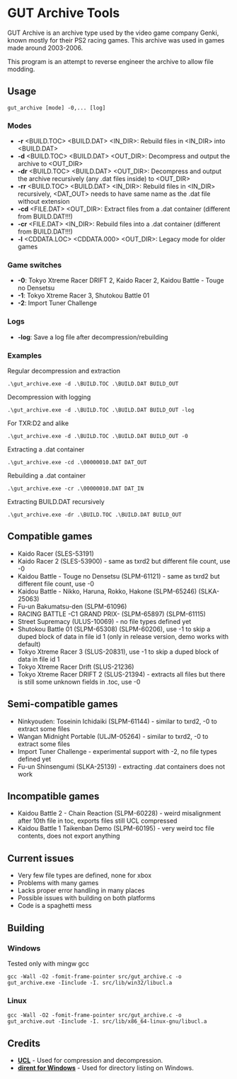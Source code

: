 # GUT Archive Tools
GUT Archive is an archive type used by the video game company Genki, known mostly for their PS2 racing games.
This archive was used in games made around 2003-2006.

This program is an attempt to reverse engineer the archive to allow file modding.

## Usage
```shell
gut_archive [mode] -0,... [log]
```
### Modes
- **-r** <BUILD.TOC> <BUILD.DAT> <IN_DIR>: Rebuild files in <IN_DIR> into <BUILD.DAT>
- **-d** <BUILD.TOC> <BUILD.DAT> <OUT_DIR>: Decompress and output the archive to <OUT_DIR>
- **-dr** <BUILD.TOC> <BUILD.DAT> <OUT_DIR>: Decompress and output the archive recursively (any .dat files inside) to <OUT_DIR>
- **-rr** <BUILD.TOC> <BUILD.DAT> <IN_DIR>: Rebuild files in <IN_DIR> recursively, <DAT_OUT> needs to have same name as the .dat file without extension
- **-cd** <FILE.DAT> <OUT_DIR>: Extract files from a .dat container (different from BUILD.DAT!!!)
- **-cr** <FILE.DAT> <IN_DIR>: Rebuild files into a .dat container (different from BUILD.DAT!!!)
- **-l** <CDDATA.LOC> <CDDATA.000> <OUT_DIR>: Legacy mode for older games

### Game switches
- **-0**: Tokyo Xtreme Racer DRIFT 2, Kaido Racer 2, Kaidou Battle - Touge no Densetsu
- **-1**: Tokyo Xtreme Racer 3, Shutokou Battle 01
- **-2**: Import Tuner Challenge

### Logs
- **-log**: Save a log file after decompression/rebuilding

### Examples
Regular decompression and extraction
```shell
.\gut_archive.exe -d .\BUILD.TOC .\BUILD.DAT BUILD_OUT
```
Decompression with logging
```shell
.\gut_archive.exe -d .\BUILD.TOC .\BUILD.DAT BUILD_OUT -log
```
For TXR:D2 and alike
```shell
.\gut_archive.exe -d .\BUILD.TOC .\BUILD.DAT BUILD_OUT -0
```
Extracting a .dat container
```shell
.\gut_archive.exe -cd .\00000010.DAT DAT_OUT
```
Rebuilding a .dat container
```shell
.\gut_archive.exe -cr .\00000010.DAT DAT_IN
```
Extracting BUILD.DAT recursively
```shell
.\gut_archive.exe -dr .\BUILD.TOC .\BUILD.DAT BUILD_OUT
```

## Compatible games
- Kaido Racer (SLES-53191)
- Kaido Racer 2 (SLES-53900) - same as txrd2 but different file count, use -0
- Kaidou Battle - Touge no Densetsu (SLPM-61121) - same as txrd2 but different file count, use -0
- Kaidou Battle - Nikko, Haruna, Rokko, Hakone (SLPM-65246) (SLKA-25063)
- Fu-un Bakumatsu-den (SLPM-61096)
- RACING BATTLE -C1 GRAND PRIX- (SLPM-65897) (SLPM-61115)
- Street Supremacy (ULUS-10069) - no file types defined yet
- Shutokou Battle 01 (SLPM-65308) (SLPM-60206), use -1 to skip a duped block of data in file id 1 (only in release version, demo works with default)
- Tokyo Xtreme Racer 3 (SLUS-20831), use -1 to skip a duped block of data in file id 1
- Tokyo Xtreme Racer Drift (SLUS-21236)
- Tokyo Xtreme Racer DRIFT 2 (SLUS-21394) - extracts all files but there is still some unknown fields in .toc, use -0

## Semi-compatible games
- Ninkyouden: Toseinin Ichidaiki (SLPM-61144) - similar to txrd2, -0 to extract some files
- Wangan Midnight Portable (ULJM-05264) - similar to txrd2, -0 to extract some files
- Import Tuner Challenge - experimental support with -2, no file types defined yet
- Fu-un Shinsengumi (SLKA-25139) - extracting .dat containers does not work

## Incompatible games
- Kaidou Battle 2 - Chain Reaction (SLPM-60228) - weird misalignment after 10th file in toc, exports files still UCL compressed
- Kaidou Battle 1 Taikenban Demo (SLPM-60195) - very weird toc file contents, does not export anything


## Current issues
- Very few file types are defined, none for xbox 
- Problems with many games
- Lacks proper error handling in many places
- Possible issues with building on both platforms
- Code is a spaghetti mess

## Building
### Windows
Tested only with mingw gcc
```shell
gcc -Wall -O2 -fomit-frame-pointer src/gut_archive.c -o gut_archive.exe -Iinclude -I. src/lib/win32/libucl.a
```

### Linux
```shell
gcc -Wall -O2 -fomit-frame-pointer src/gut_archive.c -o gut_archive.out -Iinclude -I. src/lib/x86_64-linux-gnu/libucl.a
```

## Credits
- [**UCL**](https://www.oberhumer.com/opensource/ucl/) - Used for compression and decompression.
- [**dirent for Windows**](https://github.com/tronkko/dirent) - Used for directory listing on Windows.

